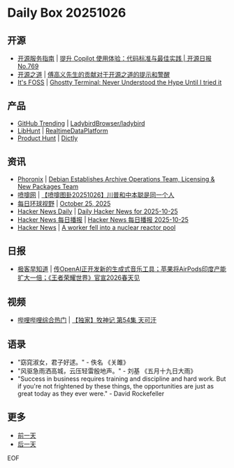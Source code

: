 # Daily Box 20251026

## 开源
- [开源服务指南](https://osguider.com/blog/) | [提升 Copilot 使用体验：代码标准与最佳实践 | 开源日报 No.769](https://osguider.com/blog/post/daily/daily-769/)
- [开源之道](https://opensourceway.community/) | [傅高义先生的贡献对于开源之道的提示和警醒](https://www.opensourceway.community/posts/open-source-as-institutional/think-from-ezra-vogel-china-work/)
- [It's FOSS](https://itsfoss.com/) | [Ghostty Terminal: Never Understood the Hype Until I tried it](https://itsfoss.com/ghostty-terminal-features/)

## 产品
- [GitHub Trending](https://github.com/trending?since=daily) | [LadybirdBrowser/ladybird](https://github.com/LadybirdBrowser/ladybird)
- [LibHunt](https://www.libhunt.com/) | [RealtimeDataPlatform](https://www.libhunt.com/r/RealtimeDataPlatform)
- [Product Hunt](https://www.producthunt.com) | [Dictly](https://www.producthunt.com/products/dictly)

## 资讯
- [Phoronix](https://www.phoronix.com/) | [Debian Establishes Archive Operations Team, Licensing & New Packages Team](https://www.phoronix.com/news/Debian-Archive-License-Pkg-Team)
- [喷嚏网](http://www.dapenti.com/blog/blog.asp?subjectid=70&name=xilei) | [【喷嚏图卦20251026】川普和中本聪是同一个人](http://www.dapenti.com/blog/more.asp?name=xilei&id=189062)
- [每日环球视野](https://idai.ly/) | [October 25, 2025](http://m.idai.ly/se/a193iG?1761350400)
- [Hacker News Daily](https://www.daemonology.net/hn-daily/) | [Daily Hacker News for 2025-10-25](https://www.daemonology.net/hn-daily/2025-10-25.html)
- [Hacker News 每日播报](https://hacker-news.agi.li/) | [Hacker News 每日播报 2025-10-25](https://hacker-news.agi.li/post/2025-10-25)
- [Hacker News](https://news.ycombinator.com/front) | [A worker fell into a nuclear reactor pool](https://news.ycombinator.com/item?id=45708292)

## 日报
- [极客早知道](https://www.geekpark.net/column/74) | [ 传OpenAI正开发新的生成式音乐工具；苹果将AirPods印度产能扩大一倍；《王者荣耀世界》官宣2026春天见](https://www.geekpark.net/news/355547)

## 视频
- [哔哩哔哩综合热门](https://www.bilibili.com/v/popular/all/) | [【独家】牧神记 第54集 天可汗](https://b23.tv/BV18TsdzpEUV)

## 语录
- "窈窕淑女，君子好逑。" - 佚名 《关雎》
- "风驱急雨洒高城，云压轻雷殷地声。" - 刘基 《五月十九日大雨》
- "Success in business requires training and discipline and hard work. But if you're not frightened by these things, the opportunities are just as great today as they ever were." - David Rockefeller

## 更多
- [前一天](daily-box-20251025.md)
- [后一天](daily-box-20251027.md)

EOF